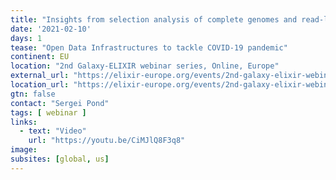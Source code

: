 ```yaml
---
title: "Insights from selection analysis of complete genomes and read-level data"
date: '2021-02-10'
days: 1
tease: "Open Data Infrastructures to tackle COVID-19 pandemic"
continent: EU
location: "2nd Galaxy-ELIXIR webinar series, Online, Europe"
external_url: "https://elixir-europe.org/events/2nd-galaxy-elixir-webinar-series#session4"
location_url: "https://elixir-europe.org/events/2nd-galaxy-elixir-webinar-series"
gtn: false
contact: "Sergei Pond"
tags: [ webinar ]
links:
  - text: "Video"
    url: "https://youtu.be/CiMJlQ8F3q8"
image: 
subsites: [global, us]
---
```

